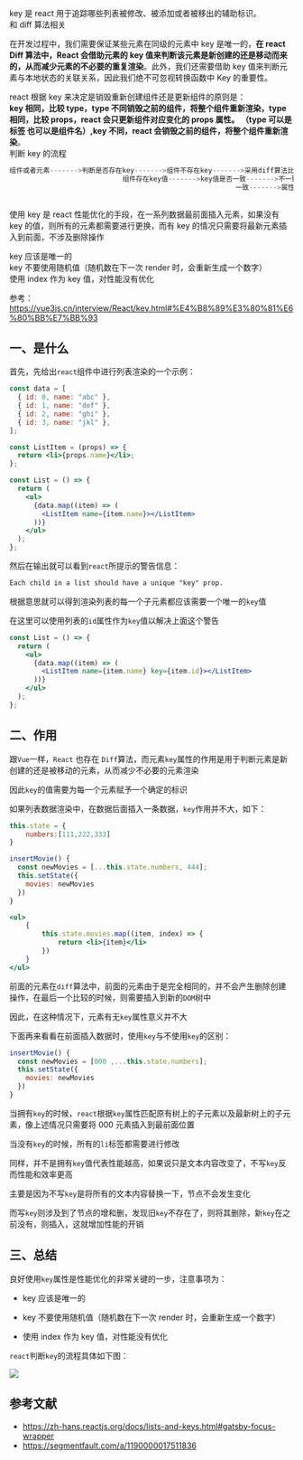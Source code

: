 key 是 react 用于追踪哪些列表被修改、被添加或者被移出的辅助标识。  
和 diff 算法相关

在开发过程中，我们需要保证某些元素在同级的元素中 key 是唯一的，**在 react Diff 算法中，React 会借助元素的 key 值来判断该元素是新创建的还是移动而来的，从而减少元素的不必要的重复渲染**。此外，我们还需要借助 key 值来判断元素与本地状态的关联关系，因此我们绝不可忽视转换函数中 Key 的重要性。

react 根据 key 来决定是销毁重新创建组件还是更新组件的原则是：  
**key 相同，比较 type，type 不同销毁之前的组件，将整个组件重新渲染，type 相同，比较 props，react 会只更新组件对应变化的 props 属性。 （type 可以是标签 也可以是组件名）,key 不同，react 会销毁之前的组件，将整个组件重新渲染**。  
判断 key 的流程

```jsx
组件或者元素------->判断是否存在key------->组件不存在key------->采用diff算法比较
                            组件存在key值------->key值是否一致------->不一致------->销毁重建
                                                        一致------->属性是否发生变化------->（没变化）不需要改变
                                                                          （变化）更新
```

使用 key 是 react 性能优化的手段，在一系列数据最前面插入元素，如果没有 key 的值，则所有的元素都需要进行更换，而有 key 的情况只需要将最新元素插入到前面，不涉及删除操作

key 应该是唯一的  
key 不要使用随机值（随机数在下一次 render 时，会重新生成一个数字）  
使用 index 作为 key 值，对性能没有优化

参考：https://vue3js.cn/interview/React/key.html#%E4%B8%89%E3%80%81%E6%80%BB%E7%BB%93

## 一、是什么

首先，先给出`react`组件中进行列表渲染的一个示例：

```jsx
const data = [
  { id: 0, name: "abc" },
  { id: 1, name: "def" },
  { id: 2, name: "ghi" },
  { id: 3, name: "jkl" },
];

const ListItem = (props) => {
  return <li>{props.name}</li>;
};

const List = () => {
  return (
    <ul>
      {data.map((item) => (
        <ListItem name={item.name}></ListItem>
      ))}
    </ul>
  );
};
```

然后在输出就可以看到`react`所提示的警告信息：

```tex
Each child in a list should have a unique "key" prop.
```

根据意思就可以得到渲染列表的每一个子元素都应该需要一个唯一的`key`值

在这里可以使用列表的`id`属性作为`key`值以解决上面这个警告

```jsx
const List = () => {
  return (
    <ul>
      {data.map((item) => (
        <ListItem name={item.name} key={item.id}></ListItem>
      ))}
    </ul>
  );
};
```

## 二、作用

跟`Vue`一样，`React` 也存在 `Diff`算法，而元素`key`属性的作用是用于判断元素是新创建的还是被移动的元素，从而减少不必要的元素渲染

因此`key`的值需要为每一个元素赋予一个确定的标识

如果列表数据渲染中，在数据后面插入一条数据，`key`作用并不大，如下：

```jsx
this.state = {
    numbers:[111,222,333]
}

insertMovie() {
  const newMovies = [...this.state.numbers, 444];
  this.setState({
    movies: newMovies
  })
}

<ul>
    {
        this.state.movies.map((item, index) => {
            return <li>{item}</li>
        })
    }
</ul>
```

前面的元素在`diff`算法中，前面的元素由于是完全相同的，并不会产生删除创建操作，在最后一个比较的时候，则需要插入到新的`DOM`树中

因此，在这种情况下，元素有无`key`属性意义并不大

下面再来看看在前面插入数据时，使用`key`与不使用`key`的区别：

```js
insertMovie() {
  const newMovies = [000 ,...this.state.numbers];
  this.setState({
    movies: newMovies
  })
}
```

当拥有`key`的时候，`react`根据`key`属性匹配原有树上的子元素以及最新树上的子元素，像上述情况只需要将 000 元素插入到最前面位置

当没有`key`的时候，所有的`li`标签都需要进行修改

同样，并不是拥有`key`值代表性能越高，如果说只是文本内容改变了，不写`key`反而性能和效率更高

主要是因为不写`key`是将所有的文本内容替换一下，节点不会发生变化

而写`key`则涉及到了节点的增和删，发现旧`key`不存在了，则将其删除，新`key`在之前没有，则插入，这就增加性能的开销

## 三、总结

良好使用`key`属性是性能优化的非常关键的一步，注意事项为：

- key 应该是唯一的
- key 不要使用随机值（随机数在下一次 render 时，会重新生成一个数字）

- 使用 index 作为 key 值，对性能没有优化

`react`判断`key`的流程具体如下图：

![](https://static.vue-js.com/3b9afe10-dd69-11eb-ab90-d9ae814b240d.png)

## 参考文献

- https://zh-hans.reactjs.org/docs/lists-and-keys.html#gatsby-focus-wrapper
- https://segmentfault.com/a/1190000017511836
